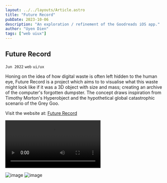 ```yaml
---
layout: ../../layouts/Article.astro
title: "Future Record"
pubDate: 2023-10-06
description: "An exploration / refinement of the Goodreads iOS app."
author: "Uyen Dien"
tags: ["web uiux"]
---
```


## Future Record

`Jun 2022`
`web`
`ui/ux`

Honing on the idea of how digital waste is often left hidden to the human eye, Future Record is a project which aims to to visualise what this waste might look like if it was a 3D object with size and mass; creating an archive of the computer's forgotten dumpster. The concept draws inspiration from Timothy Morton's Hyperobject and the hypothetical global catastrophic scenario of the Grey Goo.

Visit the website at:
[Future Record](http://uyen.world/future-record/)

<video controls autoplay>
  <source
    src="/assets/future-record/future-record-1.mp4"
    type="video/mp4"
  ></source>
</video>

![image](/assets/future-record/future-record-2.jpg)
![image](/assets/future-record/future-record-4.jpg)